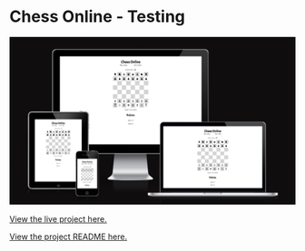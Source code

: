 # Chess Online - Testing

![Chess Online Site on multiple devices](/assets/images/README/responsive-design.png)

[View the live project here.](https://callumdennisie.github.io/chess-online/)

[View the project README here.](README.md)
